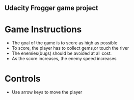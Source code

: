 ## Udacity Frogger game project ##

# Game Instructions #

 * The goal of the game is to score as high as possible
 * To score, the player has to collect gems,or touch the river
 * The enemies(bugs) should be avoided at all cost.
 * As the score increases, the enemy speed increases

# Controls #
 * Use arrow keys to move the player
